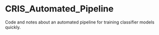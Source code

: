 # CRIS_Automated_Pipeline
Code and notes about an automated pipeline for training classifier models quickly.
